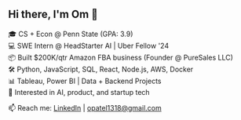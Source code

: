 ## Hi there, I'm Om 👋

🎓 CS + Econ @ Penn State (GPA: 3.9)  
💻 SWE Intern @ HeadStarter AI | Uber Fellow '24  
📦 Built $200K/qtr Amazon FBA business (Founder @ PureSales LLC)  
🛠️ Python, JavaScript, SQL, React, Node.js, AWS, Docker  
📊 Tableau, Power BI | Data + Backend Projects  
🚀 Interested in AI, product, and startup tech

📫 Reach me: [LinkedIn](https://linkedin.com/in/ompatel1318) | opatel1318@gmail.com

